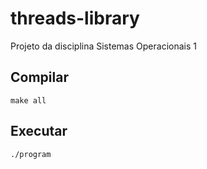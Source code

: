 # threads-library
Projeto da disciplina Sistemas Operacionais 1

## Compilar

```shell
make all
```

## Executar

```shell
./program
```
